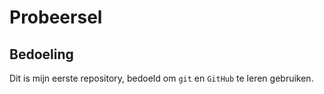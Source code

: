 # Probeersel

## Bedoeling

Dit is mijn eerste repository, bedoeld om `git` en `GitHub` te leren gebruiken.
